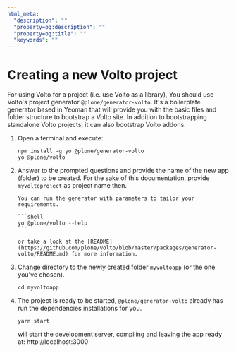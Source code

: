 ```yaml
---
html_meta:
  "description": ""
  "property=og:description": ""
  "property=og:title": ""
  "keywords": ""
---
```


# Creating a new Volto project

For using Volto for a project (i.e. use Volto as a library), You should use Volto's project generator `@plone/generator-volto`. It's a boilerplate generator based in Yeoman that will provide you with the basic files and folder structure to bootstrap a Volto site. In addition to bootstrapping standalone Volto projects, it can also bootstrap Volto addons.

1.  Open a terminal and execute:

    ```shell
    npm install -g yo @plone/generator-volto
    yo @plone/volto
    ```

2.  Answer to the prompted questions and provide the name of the new app (folder) to be created. For the sake of this documentation, provide `myvoltoproject` as project name then.

    ````{note}
    You can run the generator with parameters to tailor your requirements.

    ```shell
    yo @plone/volto --help
    ```

    or take a look at the [README](https://github.com/plone/volto/blob/master/packages/generator-volto/README.md) for more information.
    ````
    
3.  Change directory to the newly created folder `myvoltoapp` (or the one you've chosen).

    ```shell
    cd myvoltoapp
    ```

4.  The project is ready to be started, `@plone/generator-volto` already has run the dependencies installations for you.

    ```shell
    yarn start
    ```

    will start the development server, compiling and leaving the app ready at:
    http://localhost:3000
